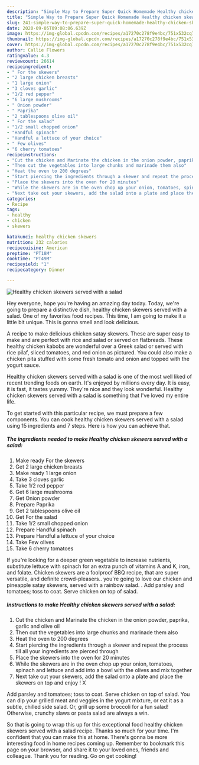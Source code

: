 ```yaml
---
description: "Simple Way to Prepare Super Quick Homemade Healthy chicken skewers served with a salad"
title: "Simple Way to Prepare Super Quick Homemade Healthy chicken skewers served with a salad"
slug: 241-simple-way-to-prepare-super-quick-homemade-healthy-chicken-skewers-served-with-a-salad
date: 2020-09-05T09:08:06.639Z
image: https://img-global.cpcdn.com/recipes/a17270c278f9e4bc/751x532cq70/healthy-chicken-skewers-served-with-a-salad-recipe-main-photo.jpg
thumbnail: https://img-global.cpcdn.com/recipes/a17270c278f9e4bc/751x532cq70/healthy-chicken-skewers-served-with-a-salad-recipe-main-photo.jpg
cover: https://img-global.cpcdn.com/recipes/a17270c278f9e4bc/751x532cq70/healthy-chicken-skewers-served-with-a-salad-recipe-main-photo.jpg
author: Callie Flowers
ratingvalue: 4.3
reviewcount: 26614
recipeingredient:
- " For the skewers"
- "2 large chicken breasts"
- "1 large onion"
- "3 cloves garlic"
- "1/2 red pepper"
- "6 large mushrooms"
- " Onion powder"
- " Paprika"
- "2 tablespoons olive oil"
- " For the salad"
- "1/2 small chopped onion"
- "Handful spinach"
- "Handful a lettuce of your choice"
- " Few olives"
- "6 cherry tomatoes"
recipeinstructions:
- "Cut the chicken and Marinate the chicken in the onion powder, paprika, garlic and olive oil"
- "Then cut the vegetables into large chunks and marinade them also"
- "Heat the oven to 200 degrees"
- "Start piercing the ingredients through a skewer and repeat the process till all your ingredients are pierced through"
- "Place the skewers into the oven for 20 minutes"
- "While the skewers are in the oven chop up your onion, tomatoes, spinach and lettuce and add into a bowl with the olives and mix together"
- "Next take out your skewers, add the salad onto a plate and place the skewers on top and enjoy ! X"
categories:
- Recipe
tags:
- healthy
- chicken
- skewers

katakunci: healthy chicken skewers 
nutrition: 232 calories
recipecuisine: American
preptime: "PT18M"
cooktime: "PT49M"
recipeyield: "1"
recipecategory: Dinner

---
```



![Healthy chicken skewers served with a salad](https://img-global.cpcdn.com/recipes/a17270c278f9e4bc/751x532cq70/healthy-chicken-skewers-served-with-a-salad-recipe-main-photo.jpg)

Hey everyone, hope you're having an amazing day today. Today, we're going to prepare a distinctive dish, healthy chicken skewers served with a salad. One of my favorites food recipes. This time, I am going to make it a little bit unique. This is gonna smell and look delicious.

A recipe to make delicious chicken satay skewers. These are super easy to make and are perfect with rice and salad or served on flatbreads. These healthy chicken kabobs are wonderful over a Greek salad or served with rice pilaf, sliced tomatoes, and red onion as pictured. You could also make a chicken pita stuffed with some fresh tomato and onion and topped with the yogurt sauce.

Healthy chicken skewers served with a salad is one of the most well liked of recent trending foods on earth. It's enjoyed by millions every day. It is easy, it is fast, it tastes yummy. They're nice and they look wonderful. Healthy chicken skewers served with a salad is something that I've loved my entire life.


To get started with this particular recipe, we must prepare a few components. You can cook healthy chicken skewers served with a salad using 15 ingredients and 7 steps. Here is how you can achieve that.

<!--inarticleads1-->

##### The ingredients needed to make Healthy chicken skewers served with a salad:

1. Make ready  For the skewers
1. Get 2 large chicken breasts
1. Make ready 1 large onion
1. Take 3 cloves garlic
1. Take 1/2 red pepper
1. Get 6 large mushrooms
1. Get  Onion powder
1. Prepare  Paprika
1. Get 2 tablespoons olive oil
1. Get  For the salad
1. Take 1/2 small chopped onion
1. Prepare Handful spinach
1. Prepare Handful a lettuce of your choice
1. Take  Few olives
1. Take 6 cherry tomatoes


If you&#39;re looking for a deeper green vegetable to increase nutrients, substitute lettuce with spinach for an extra punch of vitamins A and K, iron, and folate. Chicken skewers are a foolproof BBQ recipe, that are super versatile, and definite crowd-pleasers.. you&#39;re going to love our chicken and pineapple satay skewers, served with a rainbow salad. . Add parsley and tomatoes; toss to coat. Serve chicken on top of salad. 

<!--inarticleads2-->

##### Instructions to make Healthy chicken skewers served with a salad:

1. Cut the chicken and Marinate the chicken in the onion powder, paprika, garlic and olive oil
1. Then cut the vegetables into large chunks and marinade them also
1. Heat the oven to 200 degrees
1. Start piercing the ingredients through a skewer and repeat the process till all your ingredients are pierced through
1. Place the skewers into the oven for 20 minutes
1. While the skewers are in the oven chop up your onion, tomatoes, spinach and lettuce and add into a bowl with the olives and mix together
1. Next take out your skewers, add the salad onto a plate and place the skewers on top and enjoy ! X


Add parsley and tomatoes; toss to coat. Serve chicken on top of salad. You can dip your grilled meat and veggies in the yogurt mixture, or eat it as a subtle, chilled side salad. Or, grill up some broccoli for a fun salad! Otherwise, crunchy slaws or pasta salad are always a win. 

So that is going to wrap this up for this exceptional food healthy chicken skewers served with a salad recipe. Thanks so much for your time. I'm confident that you can make this at home. There's gonna be more interesting food in home recipes coming up. Remember to bookmark this page on your browser, and share it to your loved ones, friends and colleague. Thank you for reading. Go on get cooking!

